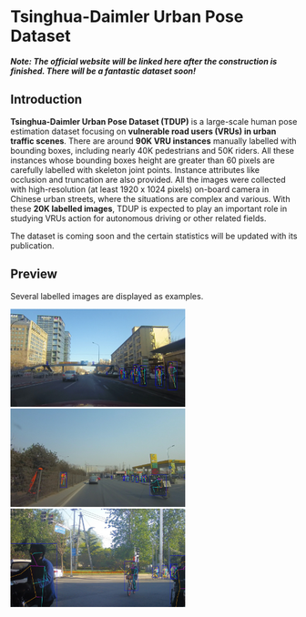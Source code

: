 # Tsinghua-Daimler Urban Pose Dataset


***Note: The official website will be linked here after the construction is finished. There will be a fantastic dataset soon!***


## Introduction

**Tsinghua-Daimler Urban Pose Dataset (TDUP)**  is a large-scale human pose estimation dataset focusing on **vulnerable road users (VRUs) in urban traffic scenes**. There are around **90K VRU instances** manually labelled with bounding boxes, including nearly 40K pedestrians and 50K riders. All these instances whose bounding boxes height are greater than 60 pixels are carefully labelled with skeleton joint points. Instance attributes like occlusion and truncation are also provided. All the  images were collected with high-resolution (at least 1920 x 1024 pixels) on-board camera in Chinese urban streets, where the situations are complex and various. With these **20K labelled images**, TDUP is expected to play an important role in studying VRUs action for  autonomous driving or other related fields.

The dataset is coming soon and the certain statistics will be updated with its publication.


## Preview

Several labelled images are displayed as examples.

<img src="https://github.com/OpenICV-THU/TDUP-dataset/blob/master/examples/2017-02-24-14-19-45_14-26-50-000.jpg" alt="example_1" style="zoom:30%;" />

<img src="https://github.com/OpenICV-THU/TDUP-dataset/blob/master/examples/2017-03-04-09-56-25_09-56-35-000.jpg" alt="example_2" style="zoom:30%;" />

<img src="https://github.com/OpenICV-THU/TDUP-dataset/blob/master/examples/2017-04-25-17-12-35.jpg" alt="example_3" style="zoom:30%;" />
